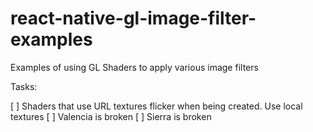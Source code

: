 # react-native-gl-image-filter-examples
Examples of using GL Shaders to apply various image filters

Tasks:

[ ] Shaders that use URL textures flicker when being created. Use local textures
[ ] Valencia is broken
[ ] Sierra is broken
